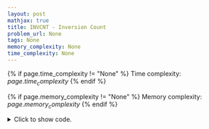 ```yaml
---
layout: post
mathjax: true
title: INVCNT - Inversion Count
problem_url: None
tags: None
memory_complexity: None
time_complexity: None
---
```




{% if page.time_complexity != "None" %}
Time complexity: ${{ page.time_complexity }}$
{% endif %}

{% if page.memory_complexity != "None" %}
Memory complexity: ${{ page.memory_complexity }}$
{% endif %}

<details>
<summary>
<p style="display:inline">Click to show code.</p>
</summary>
```cpp
{% raw %}
using namespace std;
using vi = vector<int>;
using ll = long long;
const int amax = 1e7 + 11;
struct fenwick
{
    int n;
    vi bit;
    fenwick(int _n) : n(_n + 1) { bit.assign(_n + 1, 0); }
    void point_update(int i, int delta)
    {
        ++i;
        while (i < n)
        {
            bit[i] += delta;
            i += (i & -i);
        }
    }
    ll prefix_sum(int r)
    {
        ll ans = 0;
        ++r;
        while (r > 0)
        {
            ans += bit[r];
            r -= (r & -r);
        }
        return ans;
    }
    ll sum(int l, int r)
    {
        ll ans = prefix_sum(r);
        ans -= prefix_sum(l - 1);
        return ans;
    }
};
int main(void)
{
    int t, n, x;
    ll ans;
    cin >> t;
    while (t--)
    {
        cin >> n;
        fenwick tree(amax + 1);
        ans = 0;
        for (int i = 0; i < n; ++i)
        {
            cin >> x;
            tree.point_update(x, 1);
            ans += tree.sum(x + 1, amax);
        }
        cout << ans << endl;
    }
    return 0;
}

{% endraw %}
```
</details>

